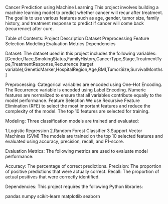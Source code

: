 Cancer Prediction using Machine Learning
This project involves building a machine learning model to predict whether cancer will recur after treatment. The goal is to use various features such as age, gender, tumor size, family history, and treatment response to predict if cancer will come back (recurrence) after cure.

Table of Contents:
Project Description
Dataset
Preprocessing
Feature Selection
Modeling
Evaluation Metrics
Dependencies

Dataset:
The dataset used in this project includes the following variables:
[Gender,Race,SmokingStatus,FamilyHistory,CancerType,Stage,TreatmentType,TreatmentResponse,Recurrence (target variable),GeneticMarker,HospitalRegion,Age,BMI,TumorSize,SurvivalMonths]

Preprocessing:
Categorical variables are encoded using One-Hot Encoding.
The Recurrence variable is encoded using Label Encoding.
Numeric features are normalized to ensure that all variables contribute equally to the model performance.
Feature Selection
We use Recursive Feature Elimination (RFE) to select the most important features and reduce the complexity of the model. The top 10 features are selected for training.

Modeling:
Three classification models are trained and evaluated:

1.Logistic Regression
2.Random Forest Classifier
3.Support Vector Machines (SVM)
The models are trained on the top 10 selected features and evaluated using accuracy, precision, recall, and F1-score.

Evaluation Metrics:
The following metrics are used to evaluate model performance:

Accuracy: The percentage of correct predictions.
Precision: The proportion of positive predictions that were actually correct.
Recall: The proportion of actual positives that were correctly identified.

Dependencies:
This project requires the following Python libraries:

pandas
numpy
scikit-learn
matplotlib
seaborn
